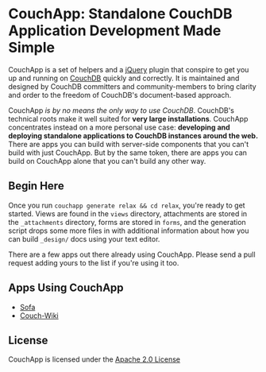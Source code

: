 # CouchApp: Standalone CouchDB Application Development Made Simple

CouchApp is a set of helpers and a [jQuery](http://jquery.com) plugin that conspire to get you up and running on [CouchDB](http://couchdb.org) quickly and correctly. It is maintained and designed by CouchDB committers and community-members to bring clarity and order to the freedom of CouchDB's document-based approach.

CouchApp *is by no means the only way to use CouchDB*. CouchDB's technical roots make it well suited for **very large installations**. CouchApp concentrates instead on a more personal use case: **developing and deploying standalone applications to CouchDB instances around the web.** There are apps you can build with server-side components that you can't build with just CouchApp. But by the same token, there are apps you can build on CouchApp alone that you can't build any other way.

## Begin Here

Once you run `couchapp generate relax && cd relax`, you're ready to get started. Views are found in the `views` directory, attachments are stored in the `_attachments` directory,  forms are stored in `forms`, and the generation script drops some more files in with additional information about how you can build `_design/` docs using your text editor.

There are a few apps out there already using CouchApp. Please send a pull request adding yours to the list if you're using it too.

## Apps Using CouchApp

* [Sofa](http://github.com/jchris/sofa/tree/master)
* [Couch-Wiki](http://github.com/janl/couch-wiki/tree/master)

## License

CouchApp is licensed under the [Apache 2.0 License](http://www.apache.org/licenses/LICENSE-2.0)